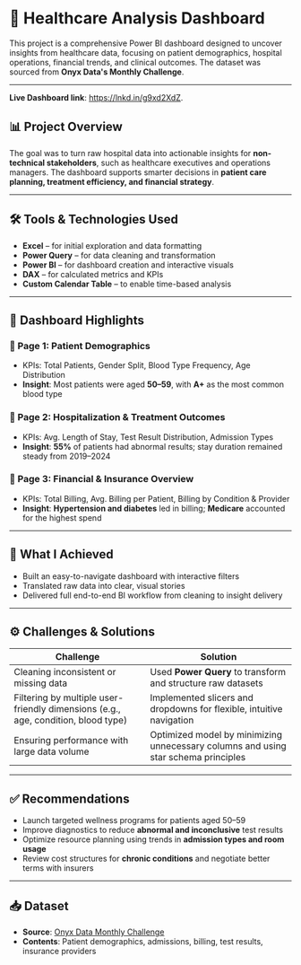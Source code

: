 # 🏥 Healthcare Analysis Dashboard

This project is a comprehensive Power BI dashboard designed to uncover insights from healthcare data, focusing on patient demographics, hospital operations, financial trends, and clinical outcomes. The dataset was sourced from **Onyx Data's Monthly Challenge**.

---
 **Live Dashboard link**:  https://lnkd.in/g9xd2XdZ.

## 📊 Project Overview

The goal was to turn raw hospital data into actionable insights for **non-technical stakeholders**, such as healthcare executives and operations managers. The dashboard supports smarter decisions in **patient care planning, treatment efficiency, and financial strategy**.

---

## 🛠 Tools & Technologies Used

- **Excel** – for initial exploration and data formatting  
- **Power Query** – for data cleaning and transformation  
- **Power BI** – for dashboard creation and interactive visuals  
- **DAX** – for calculated metrics and KPIs  
- **Custom Calendar Table** – to enable time-based analysis

---

## 📌 Dashboard Highlights

### 🔹 Page 1: Patient Demographics
- KPIs: Total Patients, Gender Split, Blood Type Frequency, Age Distribution  
- **Insight**: Most patients were aged **50–59**, with **A+** as the most common blood type

### 🔹 Page 2: Hospitalization & Treatment Outcomes
- KPIs: Avg. Length of Stay, Test Result Distribution, Admission Types  
- **Insight**: **55%** of patients had abnormal results; stay duration remained steady from 2019–2024

### 🔹 Page 3: Financial & Insurance Overview
- KPIs: Total Billing, Avg. Billing per Patient, Billing by Condition & Provider  
- **Insight**: **Hypertension and diabetes** led in billing; **Medicare** accounted for the highest spend

---

## 🚀 What I Achieved

- Built an easy-to-navigate dashboard with interactive filters  
- Translated raw data into clear, visual stories  
- Delivered full end-to-end BI workflow from cleaning to insight delivery

---

## ⚙️ Challenges & Solutions

| Challenge | Solution |
|----------|----------|
| Cleaning inconsistent or missing data | Used **Power Query** to transform and structure raw datasets |
| Filtering by multiple user-friendly dimensions (e.g., age, condition, blood type) | Implemented slicers and dropdowns for flexible, intuitive navigation |
| Ensuring performance with large data volume | Optimized model by minimizing unnecessary columns and using star schema principles |

---

## ✅ Recommendations

- Launch targeted wellness programs for patients aged 50–59  
- Improve diagnostics to reduce **abnormal and inconclusive** test results  
- Optimize resource planning using trends in **admission types and room usage**  
- Review cost structures for **chronic conditions** and negotiate better terms with insurers

---

## 📥 Dataset

- **Source**: [Onyx Data Monthly Challenge](https://www.onyxdata.co.uk/)
- **Contents**: Patient demographics, admissions, billing, test results, insurance providers
